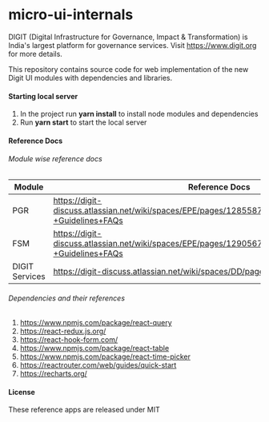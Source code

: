 # micro-ui-internals


DIGIT (Digital Infrastructure for Governance, Impact & Transformation) is India's largest platform for governance services. Visit https://www.digit.org for more details.

This repository contains source code for web implementation of the new Digit UI modules with dependencies and libraries.

#### Starting local server

1. In the project run **yarn install** to install node modules and dependencies
1. Run **yarn start** to start the local server

#### Reference Docs

###### Module wise reference docs

| Module         | Reference Docs                                                                                               |
| -------------- | ------------------------------------------------------------------------------------------------------------ |
| PGR            | https://digit-discuss.atlassian.net/wiki/spaces/EPE/pages/1285587062/PGR+UI+Implementation+-+Guidelines+FAQs |
| FSM            | https://digit-discuss.atlassian.net/wiki/spaces/EPE/pages/1290567710/FSM+UI+Implementation+-+Guidelines+FAQs |
| DIGIT Services | https://digit-discuss.atlassian.net/wiki/spaces/DD/pages/647364616/DIGIT+Services                            |

###### Dependencies and their references

1. https://www.npmjs.com/package/react-query
2. https://react-redux.js.org/
3. https://react-hook-form.com/
4. https://www.npmjs.com/package/react-table
5. https://www.npmjs.com/package/react-time-picker
6. https://reactrouter.com/web/guides/quick-start
7. https://recharts.org/

#### License

These reference apps are released under MIT
